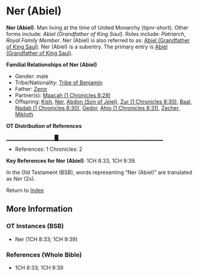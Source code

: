 # Ner (Abiel)
**Ner (Abiel)**. 
Man living at the time of United Monarchy (tipnr-short). 
Other forms include: 
*Abiel (Grandfather of King Saul)*. 
Roles include: 
_Patriarch_, _Royal Family Member_. 
Ner (Abiel) is also referred to as: 
[Abiel (Grandfather of King Saul)](Abiel.2.md). 
Ner (Abiel) is a subentry. The primary entry is 
[Abiel (Grandfather of King Saul)](Abiel.2.md). 




**Familial Relationships of Ner (Abiel)**


* Gender: male
* Tribe/Nationality: [Tribe of Benjamin](../../../groups/md/acai/Benjamin.md)
* Father: [Zeror](Zeror.md)
* Partner(s): [Maacah (1 Chronicles 8:29)](Maacah.6.md)
* Offspring: [Kish](Kish.md), [Ner](Ner.2.md), [Abdon (Son of Jeiel)](Abdon.3.md), [Zur (1 Chronicles 8:30)](Zur.3.md), [Baal](Baal.md), [Nadab (1 Chronicles 8:30)](Nadab.4.md), [Gedor](Gedor.md), [Ahio (1 Chronicles 8:31)](Ahio.3.md), [Zecher](Zecher.md), [Mikloth](Mikloth.md)


**OT Distribution of References**

▁▁▁▁▁▁▁▁▁▁▁▁█▁▁▁▁▁▁▁▁▁▁▁▁▁▁▁▁▁▁▁▁▁▁▁▁▁▁
* References: 1 Chronicles: 2



**Key References for Ner (Abiel)**: 
1CH 8:33, 1CH 9:39. 


In the Old Testament (BSB), words representing “Ner (Abiel)” are translated as 
*Ner* (2x). 




Return to [Index](00-Index.md)

## More Information

### OT Instances (BSB)

* Ner (1CH 8:33; 1CH 9:39)



### References (Whole Bible)

* 1CH 8:33; 1CH 9:39



